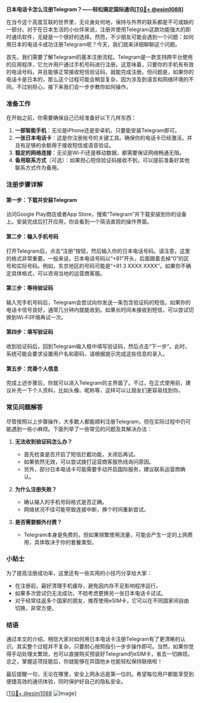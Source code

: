 **日本电话卡怎么注册Telegram？——轻松搞定国际通讯[[TG💪+ @esim1088](https://t.me/s/esim1088)]**

在当今这个高度互联的世界里，无论身处何地，保持与外界的联系都是不可或缺的一部分。对于在日本生活的小伙伴来说，注册并使用Telegram这款功能强大的即时通讯软件，无疑是一个很好的选择。然而，不少朋友可能会遇到一个问题：如何用日本的电话卡成功注册Telegram呢？今天，我们就来详细聊聊这个问题。

首先，我们需要了解Telegram的基本注册流程。Telegram是一款支持跨平台使用的应用程序，它允许用户通过手机号码进行注册。这意味着，只要你的手机有有效的电话号码，并且能够正常接收短信验证码，就能完成注册。但问题是，如果你的电话卡是日本的，那么这个过程可能会稍显复杂，因为涉及到语言和网络环境的不同。不过别担心，接下来我们会一步步教你如何操作。

### 准备工作

在开始之前，你需要确保自己已经准备好以下几样东西：

1. **一部智能手机**：无论是iPhone还是安卓机，只要能安装Telegram即可。
2. **一张日本电话卡**：这是你注册账号的关键工具。确保你的电话卡已经激活，并且有足够的余额用于接收短信或语音验证。
3. **稳定的网络连接**：无论是Wi-Fi还是移动数据，都需要保证网络畅通无阻。
4. **备用联系方式**（可选）：如果担心短信验证码接收不到，可以提前准备好其他联系方式作为备用。

### 注册步骤详解

#### 第一步：下载并安装Telegram
访问Google Play商店或者App Store，搜索“Telegram”并下载安装到你的设备上。安装完成后打开应用，你会看到一个简洁直观的操作界面。

#### 第二步：输入手机号码
打开Telegram后，点击“注册”按钮，然后输入你的日本电话号码。请注意，这里的格式非常重要。一般来说，日本电话号码以“+81”开头，后面跟着去掉“0”的区号和实际号码。例如，东京地区的号码可能是“+81 3 XXXX XXXX”。如果你不确定具体格式，可以咨询当地的运营商客服。

#### 第三步：等待验证码
输入完手机号码后，Telegram会尝试向你发送一条包含验证码的短信。如果你的电话卡信号良好，通常几分钟内就能收到。如果长时间未接收到短信，可以尝试切换到Wi-Fi环境再试一次。

#### 第四步：填写验证码
收到验证码后，回到Telegram输入框中填写验证码，然后点击“下一步”。此时，系统可能会要求设置用户名和密码，请根据提示完成这些信息的录入。

#### 第五步：完善个人信息
完成上述步骤后，你就可以进入Telegram的主界面了。不过，在正式使用前，建议补充一下个人资料，比如头像、昵称等，这样可以让朋友们更容易找到你。

### 常见问题解答

尽管按照以上步骤操作，大多数人都能顺利注册Telegram，但在实际过程中仍可能遇到一些小麻烦。下面列举了一些常见的问题及其解决办法：

1. **无法收到验证码怎么办？**
   - 首先检查是否开启了短信拦截功能，关闭后再试。
   - 如果依然无效，可以尝试拨打运营商客服热线询问原因。
   - 另外，部分日本电话卡可能需要手动开启国际服务，建议联系运营商确认。

2. **为什么注册失败？**
   - 确认输入的手机号码格式是否正确。
   - 网络状况不佳可能导致连接中断，换个时间重新尝试。

3. **是否需要额外付费？**
   - Telegram本身是免费的，但如果频繁使用流量，可能会产生一定的上网费用，具体取决于你的套餐类型。

### 小贴士

为了提高注册成功率，这里还有一些实用的小技巧分享给大家：
- 在注册前，最好清理手机缓存，避免因内存不足影响程序运行。
- 如果多次尝试仍无法成功，不妨考虑更换另一张日本电话卡试试。
- 对于经常往返多个国家的朋友，推荐使用eSIM卡，它可以在不同国家间自由切换，非常方便。

### 结语

通过本文的介绍，相信大家对如何用日本电话卡注册Telegram有了更清晰的认识。其实整个过程并不复杂，只要耐心按照指引一步步操作即可。当然，如果你觉得手动处理太繁琐，也可以直接购买预装好Telegram的eSIM卡，省去一切麻烦。总之，掌握这项技能后，你就能够在异国他乡也能轻松保持联络啦！

最后提醒一句，无论在哪里，安全上网永远是第一位的。希望每位用户都能享受到便捷高效的通讯体验，同时保护好自己的隐私安全。

[[TG💪+ @esim1088](https://t.me/s/esim1088) ![Image](https://i.postimg.cc/4NQfJmqS/Snipaste-2025-05-13-00-14-12.png)]